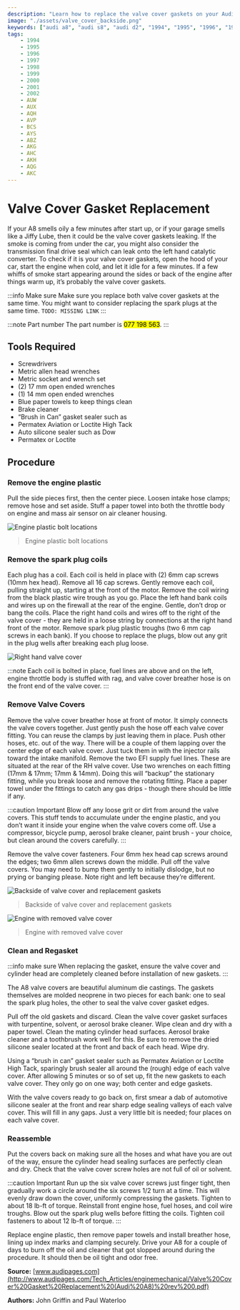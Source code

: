 ```yaml
---
description: "Learn how to replace the valve cover gaskets on your Audi A8 D2. This step-by-step guide covers everything from identifying the issue to the tools required and the complete procedure."
image: "./assets/valve_cover_backside.png"
keywords: ["audi a8", "audi s8", "audi d2", "1994", "1995", "1996", "1997", "1998", "1999", "2000", "2001", "2002", "4.2", "3.7", "v8", "AUW", "AUX", "AQH", "AVP", "BCS", "AYS", "ABZ", "AKG", "AHC", "AKH", "AQG", "AKC", "4-valve", "5-valve", "valve cover gaskets", "engine repair", "Audi A8 maintenance", "engine leak", "valve cover replacement"]
tags:
    - 1994
    - 1995
    - 1996
    - 1997
    - 1998
    - 1999
    - 2000
    - 2001
    - 2002
    - AUW
    - AUX
    - AQH
    - AVP
    - BCS
    - AYS
    - ABZ
    - AKG
    - AHC
    - AKH
    - AQG
    - AKC
---
```


# Valve Cover Gasket Replacement

If your A8 smells oily a few minutes after start up, or if
your garage smells like a Jiffy Lube, then it could be the valve cover gaskets leaking. If
the smoke is coming from under the car, you might also consider the transmission final
drive seal which can leak onto the left hand catalytic converter. To check if it is your
valve cover gaskets, open the hood of your car, start the engine when cold, and let it idle
for a few minutes. If a few whiffs of smoke start appearing around the sides or back of
the engine after things warm up, it’s probably the valve cover gaskets.

:::info Make sure
Make sure you replace both valve cover gaskets at the
same time.
You might want to consider replacing the spark
plugs at the same time. `TODO: MISSING LINK`
:::

:::note Part number
The part number is <mark>077 198 563</mark>.
:::


## Tools Required

- Screwdrivers
- Metric allen head wrenches
- Metric socket and wrench set
- (2) 17 mm open ended wrenches
- (1) 14 mm open ended wrenches
- Blue paper towels to keep things clean
- Brake cleaner
- “Brush in Can” gasket sealer such as
- Permatex Aviation or Loctite High Tack
- Auto silicone sealer such as Dow
- Permatex or Loctite


## Procedure

### Remove the engine plastic

Pull the side pieces first, then the center piece. Loosen intake hose clamps; remove
hose and set aside. Stuff a paper towel into both the throttle body
on engine and mass air sensor on air cleaner housing.

![Engine plastic bolt locations](./assets/engine_plastic.png 'Engine plastic bolt locations')
> Engine plastic bolt locations

### Remove the spark plug coils

Each plug has a coil. Each coil is held in place with
(2) 6mm cap screws (10mm hex head).
Remove all 16 cap screws. Gently remove each
coil, pulling straight up, starting at the front of the
motor. Remove the coil wiring from the black plastic
wire trough as you go.
Place the left hand bank coils and wires up on the
firewall at the rear of the engine. Gentle, don’t drop
or bang the coils. Place the right hand coils and wires
off to the right of the valve cover - they are held in a
loose string by connections at the right hand front of
the motor. Remove spark plug plastic troughs (two 6
mm cap screws in each bank). If you choose to replace
the plugs, blow out any grit in the plug wells after
breaking each plug loose.

![Right hand valve cover](./assets/coils.png 'Right hand valve cover')

:::note
Each coil is bolted in place, fuel lines
are above and on the left, engine throttle body is stuffed with rag,
and valve cover breather hose is on the front end of the valve cover.
:::

### Remove Valve Covers

Remove the valve cover breather hose at front of motor. It
simply connects the valve covers together. Just gently push
the hose off each valve cover fitting. You can reuse the
clamps by just leaving them in place.
Push other hoses, etc. out of the way. There will be a
couple of them lapping over the center edge of each valve
cover. Just tuck them in with the injector rails toward the
intake manifold.
Remove the two EFI supply fuel lines. These are
situated at the rear of the RH valve cover. Use two wrenches
on each fitting (17mm & 17mm; 17mm & 14mm).
Doing this will “backup” the stationary fitting, while you
break loose and remove the rotating fitting. Place a paper
towel under the fittings to catch any gas drips - though
there should be little if any.

:::caution Important
Blow off any loose grit or
dirt from around the valve covers. This stuff
tends to accumulate under the engine plastic,
and you don’t want it inside your engine when
the valve covers come off. Use a compressor,
bicycle pump, aerosol brake cleaner, paint
brush - your choice, but clean around the
covers carefully.
:::

Remove the valve cover fasteners. Four
6mm hex head cap screws around the edges;
two 6mm allen screws down the middle. Pull
off the valve covers. You may need to bump
them gently to initially dislodge, but no prying
or banging please. Note right and left because
they’re different.

![Backside of valve cover and replacement gaskets](./assets/valve_cover_backside.png 'Backside of valve cover and replacement gaskets')

> Backside of valve cover and replacement gaskets

![Engine with removed valve cover](./assets/engine_with_removed_valve_cover.png 'Engine with removed valve cover')

> Engine with removed valve cover

### Clean and Regasket

:::info make sure
When replacing the gasket, ensure the valve cover and cylinder head
are completely cleaned before installation of new gaskets.
:::

The A8 valve covers are beautiful
aluminum die castings. The gaskets
themselves are molded neoprene in two
pieces for each bank: one to seal the
spark plug holes, the other to seal the
valve cover gasket edges.


Pull off the old gaskets and discard.
Clean the valve cover gasket surfaces
with turpentine, solvent, or aerosol
brake cleaner. Wipe clean and dry with a
paper towel. Clean the mating cylinder
head surfaces. Aerosol brake cleaner and
a toothbrush work well for this. Be sure
to remove the dried silicone sealer
located at the front and back of each
head. Wipe dry.


Using a “brush in can” gasket sealer
such as Permatex Aviation or Loctite
High Tack, sparingly brush sealer all
around the (rough) edge of each valve
cover. After allowing 5 minutes or so of
set up, fit the new gaskets to each valve
cover. They only go on one way; both
center and edge gaskets.


With the valve covers ready to go back on,
first smear a dab of automotive silicone sealer
at the front and rear sharp edge sealing valleys
of each valve cover. This will fill in any gaps.
Just a very little bit is needed; four places on
each valve cover.

### Reassemble

Put the covers back on making sure all the
hoses and what have you are out of the way,
ensure the cylinder head sealing surfaces are
perfectly clean and dry. Check that the valve
cover screw holes are not full of oil or
solvent.

:::caution Important
Run up the six valve cover screws just finger tight, then gradually work a circle around the six screws 1/2 turn at a time. This will evenly draw down
the cover, uniformly compressing the gaskets. Tighten to about 18 lb-ft of torque.
Reinstall front engine hose, fuel hoses, and coil wire troughs. Blow out the
spark plug wells before fitting the coils. Tighten coil fasteners to about 12 lb-ft of
torque.
:::

Replace engine plastic, then remove paper towels and install breather hose,
lining up index marks and clamping securely.
Drive your A8 for a couple of days to burn off the oil and cleaner that got
slopped around during the procedure. It should then be oil tight and odor free.

**Source:** [www.audipages.com](http://www.audipages.com/Tech_Articles/enginemechanical/Valve%20Cover%20Gasket%20Replacement%20(Audi%20A8)%20rev%200.pdf)

**Authors:** John Griffin and Paul Waterloo